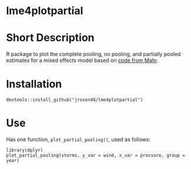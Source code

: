 # lme4plotpartial

# Short Description

R package to plot the complete pooling, no pooling, and partially pooled estimates for a mixed effects model based on [code from Mahr](https://tjmahr.github.io/plotting-partial-pooling-in-mixed-effects-models/).

# Installation

    devtools::install_github("jrosen48/lme4plotpartial")

# Use

Has one function, `plot_partial_pooling()`, used as follows:

    library(dplyr)
    plot_partial_pooling(storms, y_var = wind, x_var = pressure, group = year)
